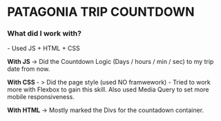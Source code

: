 <h1>PATAGONIA TRIP COUNTDOWN</h1>

<h3> What did I work with? </h3> 
- Used JS + HTML + CSS

<strong> With JS </strong> -> Did the Countdown Logic (Days / hours / min / sec) to my trip date from now.

<strong> With CSS </strong> - > Did the page style (used NO framwework) - Tried to work more with Flexbox to gain this skill. Also used Media Query to set more mobile responsiveness.

<strong> With HTML </strong> -> Mostly marked the Divs for the countadown container. 
